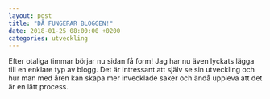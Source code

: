 ```yaml
---
layout: post
title: "DÅ FUNGERAR BLOGGEN!"
date: 2018-01-25 08:00:00 +0200
categories: utveckling
---
```

Efter otaliga timmar börjar nu sidan få form! Jag har nu även lyckats lägga till en enklare typ av blogg. Det är intressant att själv se sin utveckling och hur man med åren kan skapa mer invecklade saker och ändå uppleva att det är en lätt process.
